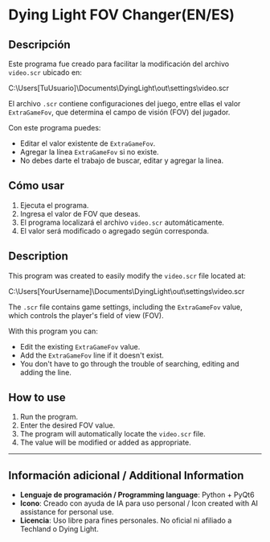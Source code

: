 # Dying Light FOV Changer(EN/ES)

## Descripción

Este programa fue creado para facilitar la modificación del archivo `video.scr` ubicado en:

C:\Users[TuUsuario]\Documents\DyingLight\out\settings\video.scr

El archivo `.scr` contiene configuraciones del juego, entre ellas el valor `ExtraGameFov`, que determina el campo de visión (FOV) del jugador.

Con este programa puedes:
- Editar el valor existente de `ExtraGameFov`.
- Agregar la línea `ExtraGameFov` si no existe.
- No debes darte el trabajo de buscar, editar y agregar la linea.

## Cómo usar

1. Ejecuta el programa.
2. Ingresa el valor de FOV que deseas.
3. El programa localizará el archivo `video.scr` automáticamente.
4. El valor será modificado o agregado según corresponda.


## Description

This program was created to easily modify the `video.scr` file located at:

C:\Users[YourUsername]\Documents\DyingLight\out\settings\video.scr

The `.scr` file contains game settings, including the `ExtraGameFov` value, which controls the player's field of view (FOV).

With this program you can:
- Edit the existing `ExtraGameFov` value.
- Add the `ExtraGameFov` line if it doesn't exist.
- You don't have to go through the trouble of searching, editing and adding the line.
  
## How to use

1. Run the program.
2. Enter the desired FOV value.
3. The program will automatically locate the `video.scr` file.
4. The value will be modified or added as appropriate.

---
## Información adicional / Additional Information

- **Lenguaje de programación / Programming language**: Python + PyQt6
- **Icono**: Creado con ayuda de IA para uso personal / Icon created with AI assistance for personal use.
- **Licencia**: Uso libre para fines personales. No oficial ni afiliado a Techland o Dying Light.

